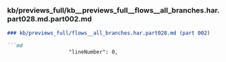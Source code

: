 ### kb/previews_full/kb__previews_full__flows__all_branches.har.part028.md.part002.md

```md
### kb/previews_full/flows__all_branches.har.part028.md (part 002)

```md
                    "lineNumber": 0,
         
```

```

```
